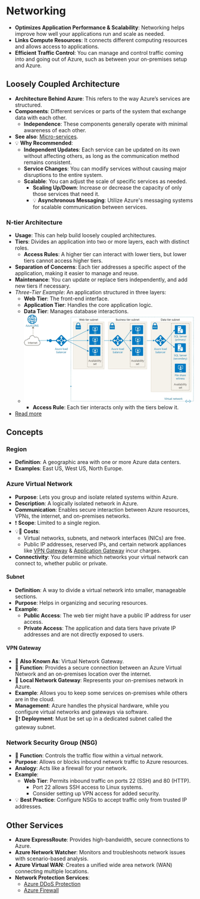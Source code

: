 # Networking

- **Optimizes Application Performance & Scalability**: Networking helps improve how well your applications run and scale as needed.
- **Links Compute Resources**: It connects different computing resources and allows access to applications.
- **Efficient Traffic Control**: You can manage and control traffic coming into and going out of Azure, such as between your on-premises setup and Azure.

## Loosely Coupled Architecture

- **Architecture Behind Azure**: This refers to the way Azure’s services are structured.
- **Components**: Different services or parts of the system that exchange data with each other.
  - **Independence**: These components generally operate with minimal awareness of each other.
- **See also**: [Micro-services](./3.1.2.%20Containers.md#micro-services).
- 💡 **Why Recommended**:
  - **Independent Updates**: Each service can be updated on its own without affecting others, as long as the communication method remains consistent.
  - **Service Changes**: You can modify services without causing major disruptions to the entire system.
  - **Scalable**: You can adjust the scale of specific services as needed.
    - **Scaling Up/Down**: Increase or decrease the capacity of only those services that need it.
    - 💡 **Asynchronous Messaging**: Utilize Azure's messaging systems for scalable communication between services.

### N-tier Architecture

- **Usage**: This can help build loosely coupled architectures.
- **Tiers**: Divides an application into two or more layers, each with distinct roles.
  - **Access Rules**: A higher tier can interact with lower tiers, but lower tiers cannot access higher tiers.
- **Separation of Concerns**: Each tier addresses a specific aspect of the application, making it easier to manage and reuse.
- **Maintenance**: You can update or replace tiers independently, and add new tiers if necessary.
- *Three-Tier Example*: An application structured in three layers:
  - **Web Tier**: The front-end interface.
  - **Application Tier**: Handles the core application logic.
  - **Data Tier**: Manages database interactions.
  - [![Three-Tier Architecture Example](./img/3-tier-architecture.png)](#concepts)
    - **Access Rule**: Each tier interacts only with the tiers below it.
- [Read more](https://docs.microsoft.com/sv-se/azure/architecture/guide/architecture-styles/n-tier)

## Concepts

### Region

- **Definition**: A geographic area with one or more Azure data centers.
- **Examples**: East US, West US, North Europe.

### Azure Virtual Network

- **Purpose**: Lets you group and isolate related systems within Azure.
- **Description**: A logically isolated network in Azure.
- **Communication**: Enables secure interaction between Azure resources, VPNs, the internet, and on-premises networks.
- ❗ **Scope**: Limited to a single region.
- 💡📝 **Costs**:
  - Virtual networks, subnets, and network interfaces (NICs) are free.
  - Public IP addresses, reserved IPs, and certain network appliances like [VPN Gateway](#vpn-gateway) & [Application Gateway](./3.3.1.%20Load%20Balancing.md#azure-application-gateway) incur charges.
- **Connectivity**: You determine which networks your virtual network can connect to, whether public or private.

#### Subnet

- **Definition**: A way to divide a virtual network into smaller, manageable sections.
- **Purpose**: Helps in organizing and securing resources.
- **Example**: 
  - **Public Access**: The web tier might have a public IP address for user access.
  - **Private Access**: The application and data tiers have private IP addresses and are not directly exposed to users.

#### VPN Gateway

- 📝 **Also Known As**: Virtual Network Gateway.
- 📝 **Function**: Provides a secure connection between an Azure Virtual Network and an on-premises location over the internet.
- 📝 **Local Network Gateway**: Represents your on-premises network in Azure.
- **Example**: Allows you to keep some services on-premises while others are in the cloud.
- **Management**: Azure handles the physical hardware, while you configure virtual networks and gateways via software.
- 📝❗ **Deployment**: Must be set up in a dedicated subnet called the gateway subnet.

### Network Security Group (NSG)

- 📝 **Function**: Controls the traffic flow within a virtual network.
- **Purpose**: Allows or blocks inbound network traffic to Azure resources.
- **Analogy**: Acts like a firewall for your network.
- **Example**: 
  - **Web Tier**: Permits inbound traffic on ports 22 (SSH) and 80 (HTTP).
    - Port 22 allows SSH access to Linux systems.
    - Consider setting up VPN access for added security.
- 💡 **Best Practice**: Configure NSGs to accept traffic only from trusted IP addresses.

## Other Services

- **Azure ExpressRoute**: Provides high-bandwidth, secure connections to Azure.
- **Azure Network Watcher**: Monitors and troubleshoots network issues with scenario-based analysis.
- **Azure Virtual WAN**: Creates a unified wide area network (WAN) connecting multiple locations.
- **Network Protection Services**:
  - [Azure DDoS Protection](4.6.%20Network%20Protection.md#azure-ddos-protection)
  - [Azure Firewall](4.6.%20Network%20Protection.md#azure-firewall)
